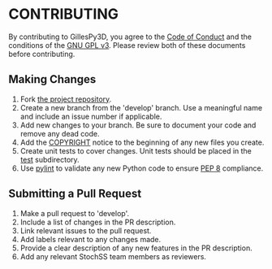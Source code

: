# CONTRIBUTING  
By contributing to GillesPy3D, you agree to the [Code of Conduct](/CODE_OF_CONDUCT.md) and the conditions of the [GNU GPL v3](/LICENSE). Please review both of these documents before contributing.

## Making Changes
1. Fork [the project repository](https://github.com/StochSS/StochSS).
2. Create a new branch from the 'develop' branch. Use a meaningful name and include an issue number if applicable.
3. Add new changes to your branch. Be sure to document your code and remove any dead code.
4. Add the [COPYRIGHT](/COPYRIGHT) notice to the beginning of any new files you create.
5. Create unit tests to cover changes. Unit tests should be placed in the [test](/model_builder/tests) subdirectory.
6. Use [pylint](https://pylint.org) to validate any new Python code to ensure [PEP 8](https://www.python.org/dev/peps/pep-0008/) compliance.

## Submitting a Pull Request
1. Make a pull request to 'develop'.
2. Include a list of changes in the PR description.
3. Link relevant issues to the pull request.
4. Add labels relevant to any changes made.
5. Provide a clear description of any new features in the PR description.
6. Add any relevant StochSS team members as reviewers.

